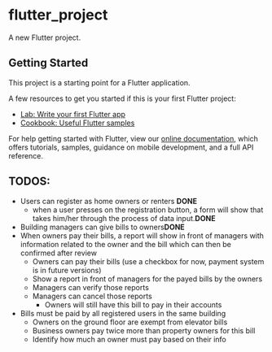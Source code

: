 # flutter_project

A new Flutter project.

## Getting Started

This project is a starting point for a Flutter application.

A few resources to get you started if this is your first Flutter project:

- [Lab: Write your first Flutter app](https://flutter.dev/docs/get-started/codelab)
- [Cookbook: Useful Flutter samples](https://flutter.dev/docs/cookbook)

For help getting started with Flutter, view our
[online documentation](https://flutter.dev/docs), which offers tutorials,
samples, guidance on mobile development, and a full API reference.

## TODOS:

- Users can register as home owners or renters **DONE**
	- when a user presses on the registration button, a form will show that takes him/her through the 
	process of data input.**DONE**
- Building managers can give bills to owners**DONE**
- When owners pay their bills, a report will show in front of managers with information related to the owner and the bill which can then be confirmed after review
	- Owners can pay their bills (use a checkbox for now, payment system is in future versions)
	- Show a report in front of managers for the payed bills by the owners
	- Managers can verify those reports
	- Managers can cancel those reports
		- Owners will still have this bill to pay in their accounts
- Bills must be paid by all registered users in the same building
	- Owners on the ground floor are exempt from elevator bills
	- Business owners pay twice more than property owners for this bill
	- Identify how much an owner must pay based on their info

